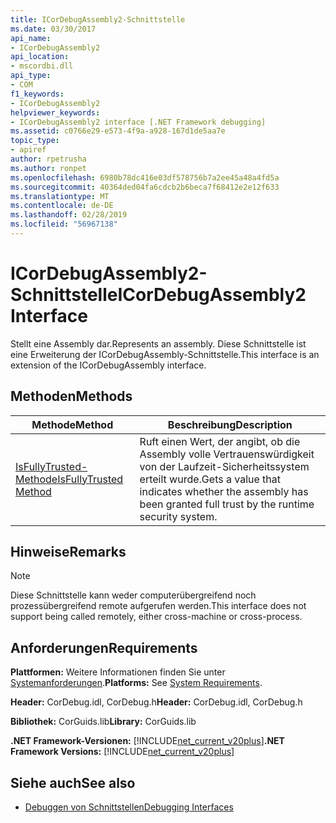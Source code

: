 ```yaml
---
title: ICorDebugAssembly2-Schnittstelle
ms.date: 03/30/2017
api_name:
- ICorDebugAssembly2
api_location:
- mscordbi.dll
api_type:
- COM
f1_keywords:
- ICorDebugAssembly2
helpviewer_keywords:
- ICorDebugAssembly2 interface [.NET Framework debugging]
ms.assetid: c0766e29-e573-4f9a-a928-167d1de5aa7e
topic_type:
- apiref
author: rpetrusha
ms.author: ronpet
ms.openlocfilehash: 6980b78dc416e03df578756b7a2ee45a48a4fd5a
ms.sourcegitcommit: 40364ded04fa6cdcb2b6beca7f68412e2e12f633
ms.translationtype: MT
ms.contentlocale: de-DE
ms.lasthandoff: 02/28/2019
ms.locfileid: "56967138"
---
```

# <a name="icordebugassembly2-interface"></a><span data-ttu-id="19bd2-102">ICorDebugAssembly2-Schnittstelle</span><span class="sxs-lookup"><span data-stu-id="19bd2-102">ICorDebugAssembly2 Interface</span></span>

<span data-ttu-id="19bd2-103">Stellt eine Assembly dar.</span><span class="sxs-lookup"><span data-stu-id="19bd2-103">Represents an assembly.</span></span> <span data-ttu-id="19bd2-104">Diese Schnittstelle ist eine Erweiterung der ICorDebugAssembly-Schnittstelle.</span><span class="sxs-lookup"><span data-stu-id="19bd2-104">This interface is an extension of the ICorDebugAssembly interface.</span></span>  
  
## <a name="methods"></a><span data-ttu-id="19bd2-105">Methoden</span><span class="sxs-lookup"><span data-stu-id="19bd2-105">Methods</span></span>  
  
|<span data-ttu-id="19bd2-106">Methode</span><span class="sxs-lookup"><span data-stu-id="19bd2-106">Method</span></span>|<span data-ttu-id="19bd2-107">Beschreibung</span><span class="sxs-lookup"><span data-stu-id="19bd2-107">Description</span></span>|  
|------------|-----------------|  
|[<span data-ttu-id="19bd2-108">IsFullyTrusted-Methode</span><span class="sxs-lookup"><span data-stu-id="19bd2-108">IsFullyTrusted Method</span></span>](../../../../docs/framework/unmanaged-api/debugging/icordebugassembly2-isfullytrusted-method.md)|<span data-ttu-id="19bd2-109">Ruft einen Wert, der angibt, ob die Assembly volle Vertrauenswürdigkeit von der Laufzeit-Sicherheitssystem erteilt wurde.</span><span class="sxs-lookup"><span data-stu-id="19bd2-109">Gets a value that indicates whether the assembly has been granted full trust by the runtime security system.</span></span>|  
  
## <a name="remarks"></a><span data-ttu-id="19bd2-110">Hinweise</span><span class="sxs-lookup"><span data-stu-id="19bd2-110">Remarks</span></span>  
  
> [!NOTE]
>  <span data-ttu-id="19bd2-111">Diese Schnittstelle kann weder computerübergreifend noch prozessübergreifend remote aufgerufen werden.</span><span class="sxs-lookup"><span data-stu-id="19bd2-111">This interface does not support being called remotely, either cross-machine or cross-process.</span></span>  
  
## <a name="requirements"></a><span data-ttu-id="19bd2-112">Anforderungen</span><span class="sxs-lookup"><span data-stu-id="19bd2-112">Requirements</span></span>  
 <span data-ttu-id="19bd2-113">**Plattformen:** Weitere Informationen finden Sie unter [Systemanforderungen](../../../../docs/framework/get-started/system-requirements.md).</span><span class="sxs-lookup"><span data-stu-id="19bd2-113">**Platforms:** See [System Requirements](../../../../docs/framework/get-started/system-requirements.md).</span></span>  
  
 <span data-ttu-id="19bd2-114">**Header:** CorDebug.idl, CorDebug.h</span><span class="sxs-lookup"><span data-stu-id="19bd2-114">**Header:** CorDebug.idl, CorDebug.h</span></span>  
  
 <span data-ttu-id="19bd2-115">**Bibliothek:** CorGuids.lib</span><span class="sxs-lookup"><span data-stu-id="19bd2-115">**Library:** CorGuids.lib</span></span>  
  
 <span data-ttu-id="19bd2-116">**.NET Framework-Versionen:** [!INCLUDE[net_current_v20plus](../../../../includes/net-current-v20plus-md.md)]</span><span class="sxs-lookup"><span data-stu-id="19bd2-116">**.NET Framework Versions:** [!INCLUDE[net_current_v20plus](../../../../includes/net-current-v20plus-md.md)]</span></span>  
  
## <a name="see-also"></a><span data-ttu-id="19bd2-117">Siehe auch</span><span class="sxs-lookup"><span data-stu-id="19bd2-117">See also</span></span>
- [<span data-ttu-id="19bd2-118">Debuggen von Schnittstellen</span><span class="sxs-lookup"><span data-stu-id="19bd2-118">Debugging Interfaces</span></span>](../../../../docs/framework/unmanaged-api/debugging/debugging-interfaces.md)
